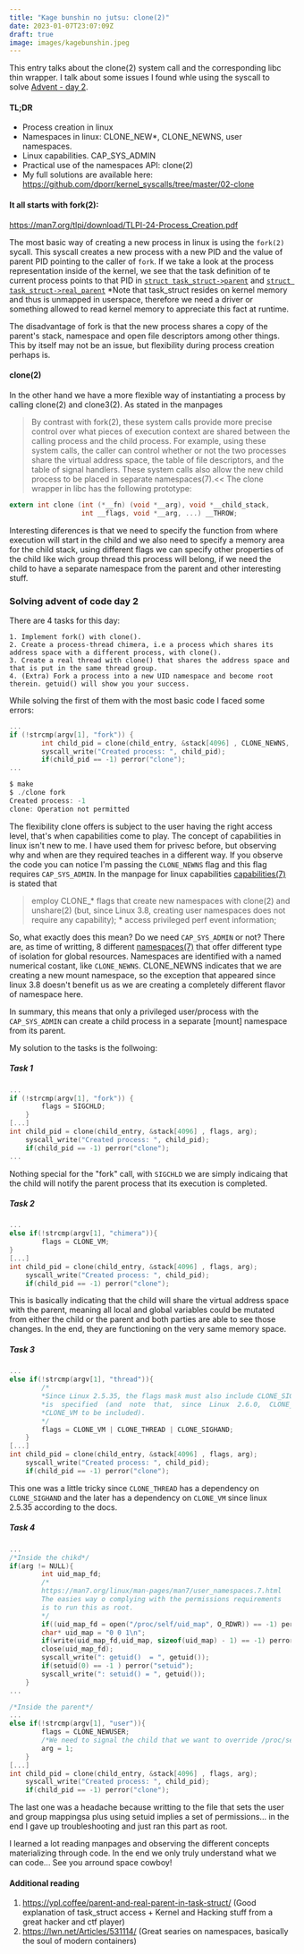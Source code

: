```yaml
---
title: "Kage bunshin no jutsu: clone(2)"
date: 2023-01-07T23:07:09Z
draft: true
image: images/kagebunshin.jpeg
---
```


This entry talks about the clone(2) system call and the corresponding libc thin wrapper.
I talk about some issues I found whle using the syscall to solve [Advent - day 2](https://osg.tuhh.de/Advent/02-clone/).

#### TL;DR
- Process creation in linux
- Namespaces in linux: CLONE_NEW*, CLONE_NEWNS, user namespaces.
- Linux capabilities. CAP_SYS_ADMIN
- Practical use of the namespaces API: clone(2)
- My full solutions are available here: https://github.com/dporr/kernel_syscalls/tree/master/02-clone

#### It all starts with fork(2):

https://man7.org/tlpi/download/TLPI-24-Process_Creation.pdf

The most basic way of creating a new process in linux is using the `fork(2)` sycall. This syscall creates a new process with a new PID and the value of parent PID pointing to the caller of `fork`. If we take a look at the process representation inside of the kernel, we see that the task definition of te current process points to that PID in [`struct task_struct->parent`](https://elixir.bootlin.com/linux/v5.16/source/include/linux/sched.h#L958) and  [`struct task_struct->real_parent`](https://elixir.bootlin.com/linux/v5.16/source/include/linux/sched.h#L955) *Note that task_struct resides on kernel memory and thus is unmapped in userspace, therefore we need a driver or something allowed to read kernel memory to appreciate this fact at runtime.

The disadvantage of fork is that the new process shares a copy of the parent's stack, namespace and open file descriptors among other things. This by itself may not be an issue, but flexibility during process creation perhaps is.

#### clone(2)
In the other hand we have a more flexible way of instantiating a process by calling clone(2) and clone3(2). As stated in the manpages 
>By contrast with fork(2), these system calls provide more precise
       control over what pieces of execution context are shared between
       the calling process and the child process.  For example, using
       these system calls, the caller can control whether or not the two
       processes share the virtual address space, the table of file
       descriptors, and the table of signal handlers.  These system
       calls also allow the new child process to be placed in separate
       namespaces(7).<< The clone wrapper in libc has the following prototype:
```c
extern int clone (int (*__fn) (void *__arg), void *__child_stack,
                  int __flags, void *__arg, ...) __THROW;
```

Interesting diferences is that we need to specify the function from where execution will start in the child and we also need to specify a memory area for the child stack, using different flags we can specify other properties of the child like  wich group thread this process will belong, if we need the child to have a separate namespace from the parent and other interesting stuff.

### Solving advent of code day 2

There are 4 tasks for this day:
    
    1. Implement fork() with clone().
    2. Create a process-thread chimera, i.e a process which shares its address space with a different process, with clone().
    3. Create a real thread with clone() that shares the address space and that is put in the same thread group.
    4. (Extra) Fork a process into a new UID namespace and become root therein. getuid() will show you your success.

While solving the first of them with the most basic code I faced some errors:
```c
...
if (!strcmp(argv[1], "fork")) {
        int child_pid = clone(child_entry, &stack[4096] , CLONE_NEWNS, argv[1]);
        syscall_write("Created process: ", child_pid);
        if(child_pid == -1) perror("clone");
...

$ make
$ ./clone fork
Created process: -1
clone: Operation not permitted
```

The flexibility clone offers is subject to the user having the right access level, that's when capabilities come to play. The concept of capabilities  in linux isn't new to me. I have used them for privesc before, but observing why and when are they required teaches in a different way. If you observe the code you can notice I'm passing the `CLONE_NEWNS` flag and this flag requires `CAP_SYS_ADMIN`. In the manpage for linux capabilities [capabilities(7)](https://man7.org/linux/man-pages/man7/capabilities.7.html) is stated that
> employ CLONE_* flags that create new namespaces with
                clone(2) and unshare(2) (but, since Linux 3.8, creating
                user namespaces does not require any capability);
              * access privileged perf event information; 

So, what exactly does this mean? Do we need `CAP_SYS_ADMIN` or not? There are, as time of writting, 8 different [namespaces(7)](https://man7.org/linux/man-pages/man7/namespaces.7.html) that offer different type of isolation for global resources. Namespaces are identified with a named numerical costant, like `CLONE_NEWNS`. CLONE_NEWNS indicates that we are creating a new mount namespace, so the exception that appeared since linux 3.8 doesn't benefit us as we are creating a completely different flavor of namespace here.

In summary, this means that only a privileged user/process with the `CAP_SYS_ADMIN` can create a child process in a separate [mount] namespace from its parent.

My solution to the tasks is the follwoing:

##### Task 1
```c
...
if (!strcmp(argv[1], "fork")) {
        flags = SIGCHLD;
    }
[...]
int child_pid = clone(child_entry, &stack[4096] , flags, arg);
    syscall_write("Created process: ", child_pid);
    if(child_pid == -1) perror("clone");
...
```

Nothing special for the "fork" call, with `SIGCHLD` we are simply indicaing that the child will notify the parent process that its execution is completed.

##### Task 2
```c
...
else if(!strcmp(argv[1], "chimera")){
        flags = CLONE_VM;
}
[...]
int child_pid = clone(child_entry, &stack[4096] , flags, arg);
    syscall_write("Created process: ", child_pid);
    if(child_pid == -1) perror("clone");
```
This is basically indicating that the child will share the virtual address space with the parent, meaning all local and global variables could be mutated from either the child or the parent and both parties are able to see those changes. In the end, they are functioning on the very same memory space.

##### Task 3
```c
...
else if(!strcmp(argv[1], "thread")){
        /*
        *Since Linux 2.5.35, the flags mask must also include CLONE_SIGHAND if  CLONE_THREAD
        *is  specified  (and  note  that,  since  Linux  2.6.0,  CLONE_SIGHAND also requires
        *CLONE_VM to be included).
        */
        flags = CLONE_VM | CLONE_THREAD | CLONE_SIGHAND;
    }
[...]
int child_pid = clone(child_entry, &stack[4096] , flags, arg);
    syscall_write("Created process: ", child_pid);
    if(child_pid == -1) perror("clone");
```

This one was a little tricky since `CLONE_THREAD` has a dependency on `CLONE_SIGHAND` and the later has a dependency on `CLONE_VM` since linux 2.5.35 according to the docs.

##### Task 4
```c
...
/*Inside the chikd*/
if(arg != NULL){
        int uid_map_fd;
        /*
        https://man7.org/linux/man-pages/man7/user_namespaces.7.html
        The easies way o complying with the permissions requirements
        is to run this as root.
        */
        if((uid_map_fd = open("/proc/self/uid_map", O_RDWR)) == -1) perror("open");
        char* uid_map = "0 0 1\n";
        if(write(uid_map_fd,uid_map, sizeof(uid_map) - 1) == -1) perror("write");
        close(uid_map_fd);
        syscall_write(": getuid()  = ", getuid());
        if(setuid(0) == -1 ) perror("setuid");
        syscall_write(": setuid() = ", getuid());
    }
...

/*Inside the parent*/
...
else if(!strcmp(argv[1], "user")){
        flags = CLONE_NEWUSER;
        /*We need to signal the child that we want to override /proc/self/uid_map*/
        arg = 1;
    }
[...]
int child_pid = clone(child_entry, &stack[4096] , flags, arg);
    syscall_write("Created process: ", child_pid);
    if(child_pid == -1) perror("clone");
```
The last one was a headache because writting to the file that sets the user and group mappingsa plus using setuid implies a set of permissions... in the end I gave up troubleshooting and just ran this part as root.

I learned a lot reading manpages and observing the different concepts materializing through code. In the end we only truly understand what we can code...
See you arround space cowboy!

#### Additional reading
1. https://ypl.coffee/parent-and-real-parent-in-task-struct/  (Good explanation of task_struct access + Kernel and Hacking stuff from a great hacker and ctf player)  
2. https://lwn.net/Articles/531114/ (Great searies on namespaces, basically the soul of modern containers)
 